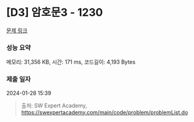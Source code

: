 # [D3] 암호문3 - 1230 

[문제 링크](https://swexpertacademy.com/main/code/problem/problemDetail.do?contestProbId=AV14zIwqAHwCFAYD) 

### 성능 요약

메모리: 31,356 KB, 시간: 171 ms, 코드길이: 4,193 Bytes

### 제출 일자

2024-01-28 15:39



> 출처: SW Expert Academy, https://swexpertacademy.com/main/code/problem/problemList.do